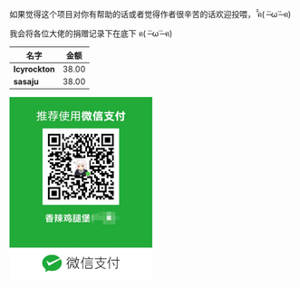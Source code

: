 如果觉得这个项目对你有帮助的话或者觉得作者很辛苦的话欢迎投喂， ̑̑ฅ( ˃̶˙ω˙˂̶ ฅ) ​​​

我会将各位大佬的捐赠记录下在底下 ฅ( ˃̶˙ω˙˂̶ ฅ) ​​​

| 名字 | 金额 |
| -------|------|
| **Icyrockton**| 38.00 |
| **sasaju** | 38.00 |

<img src = "/assets/pay.jpg" width = "50%" height = "50%">